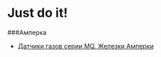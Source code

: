 # Just do it!

###Амперка

* [Датчики газов серии MQ. Железки Амперки](http://blog.amperka.ru/%D0%B4%D0%B0%D1%82%D1%87%D0%B8%D0%BA%D0%B8-%D0%B3%D0%B0%D0%B7%D0%BE%D0%B2-%D1%81%D0%B5%D1%80%D0%B8%D0%B8-mq-%D0%B6%D0%B5%D0%BB%D0%B5%D0%B7%D0%BA%D0%B8-%D0%B0%D0%BC%D0%BF%D0%B5%D1%80%D0%BA%D0%B8)